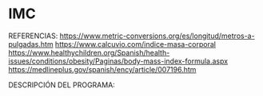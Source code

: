 # IMC

REFERENCIAS:
https://www.metric-conversions.org/es/longitud/metros-a-pulgadas.htm
https://www.calcuvio.com/indice-masa-corporal
https://www.healthychildren.org/Spanish/health-issues/conditions/obesity/Paginas/body-mass-index-formula.aspx
https://medlineplus.gov/spanish/ency/article/007196.htm

DESCRIPCIÓN DEL PROGRAMA:
